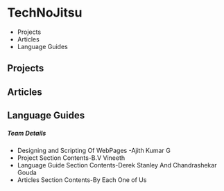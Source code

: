 # TechNoJitsu
- Projects
- Articles
- Language Guides


## Projects




## Articles



## Language Guides








##### Team Details

- Designing and Scripting Of WebPages -Ajith Kumar G
- Project Section Contents-B.V Vineeth
- Language Guide Section Contents-Derek Stanley And Chandrashekar Gouda
- Articles Section Contents-By Each One of Us

